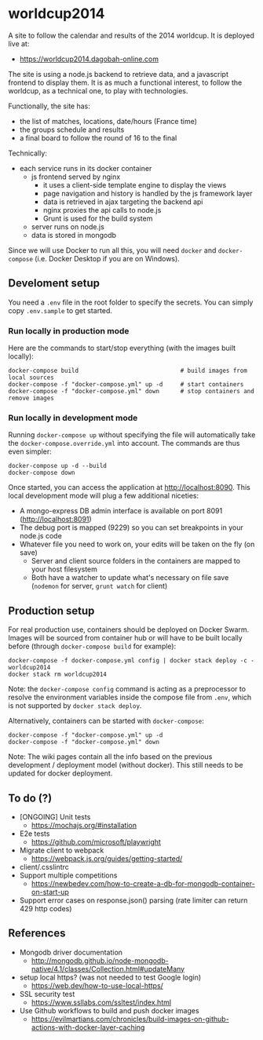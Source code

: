 # worldcup2014

A site to follow the calendar and results of the 2014 worldcup. It is deployed live at:

- <https://worldcup2014.dagobah-online.com>

The site is using a node.js backend to retrieve data, and a javascript frontend to display them. It is as much a functional interest, to follow the worldcup, as a technical one, to play with technologies.

Functionally, the site has:

- the list of matches, locations, date/hours (France time)
- the groups schedule and results
- a final board to follow the round of 16 to the final

Technically:

- each service runs in its docker container
  - js frontend served by nginx
    - it uses a client-side template engine to display the views
    - page navigation and history is handled by the js framework layer
    - data is retrieved in ajax targeting the backend api
    - nginx proxies the api calls to node.js
    - Grunt is used for the build system
  - server runs on node.js
  - data is stored in mongodb

Since we will use Docker to run all this, you will need `docker` and `docker-compose` (i.e. Docker Desktop if you are on Windows).

## Develoment setup

You need a `.env` file in the root folder to specify the secrets. You can simply copy `.env.sample` to get started.

### Run locally in production mode

Here are the commands to start/stop everything (with the images built locally):

    docker-compose build                             # build images from local sources
    docker-compose -f "docker-compose.yml" up -d     # start containers
    docker-compose -f "docker-compose.yml" down      # stop containers and remove images

### Run locally in development mode

Running `docker-compose up` without specifying the file will automatically take the `docker-compose.override.yml` into account. The commands are thus even simpler:

    docker-compose up -d --build
    docker-compose down

Once started, you can access the application at <http://localhost:8090>. This local development mode will plug a few additional niceties:

- A mongo-express DB admin interface is available on port 8091 (<http://localhost:8091>)
- The debug port is mapped (9229) so you can set breakpoints in your node.js code
- Whatever file you need to work on, your edits will be taken on the fly (on save)
  - Server and client source folders in the containers are mapped to your host filesystem
  - Both have a watcher to update what's necessary on file save (`nodemon` for server, `grunt watch` for client)

## Production setup

For real production use, containers should be deployed on Docker Swarm. Images will be sourced from container hub or will have to be built locally before (through `docker-compose build` for example):

    docker-compose -f docker-compose.yml config | docker stack deploy -c - worldcup2014
    docker stack rm worldcup2014

Note: the `docker-compose config` command is acting as a preprocessor to resolve the environment variables inside the compose file from `.env`, which is not supported by `docker stack deploy`.

Alternatively, containers can be started with `docker-compose`:

    docker-compose -f "docker-compose.yml" up -d
    docker-compose -f "docker-compose.yml" down

Note: The wiki pages contain all the info based on the previous development / deployment model (without docker). This still needs to be updated for docker deployment.

## To do (?)

- [ONGOING] Unit tests
  - <https://mochajs.org/#installation>
- E2e tests
  - <https://github.com/microsoft/playwright>
- Migrate client to webpack
  - <https://webpack.js.org/guides/getting-started/>
- client/.csslintrc
- Support multiple competitions
  - <https://newbedev.com/how-to-create-a-db-for-mongodb-container-on-start-up>
- Support error cases on response.json() parsing (rate limiter can return 429 http codes)

## References

- Mongodb driver documentation
  - <http://mongodb.github.io/node-mongodb-native/4.1/classes/Collection.html#updateMany>
- setup local https? (was not needed to test Google login)
  - <https://web.dev/how-to-use-local-https/>
- SSL security test
  - <https://www.ssllabs.com/ssltest/index.html>
- Use Github workflows to build and push docker images
  - <https://evilmartians.com/chronicles/build-images-on-github-actions-with-docker-layer-caching>
